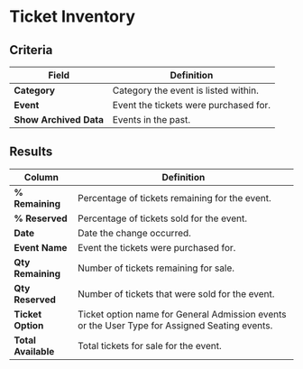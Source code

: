 # Ticket Inventory

## Criteria

| **Field** | **Definition** |
| --- | --- |
| **Category** | Category the event is listed within. |
| **Event** | Event the tickets were purchased for. |
| **Show Archived Data** | Events in the past. |

## Results

| **Column** | **Definition** |
| --- | --- |
| **% Remaining** | Percentage of tickets remaining for the event.|
| **% Reserved** | Percentage of tickets sold for the event.|
| **Date** | Date the change occurred. |
| **Event Name** | Event the tickets were purchased for. |
| **Qty Remaining** | Number of tickets remaining for sale.|
| **Qty Reserved** | Number of tickets that were sold for the event.|
| **Ticket Option** | Ticket option name for General Admission events or the User Type for Assigned Seating events. |
| **Total Available** | Total tickets for sale for the event. |

